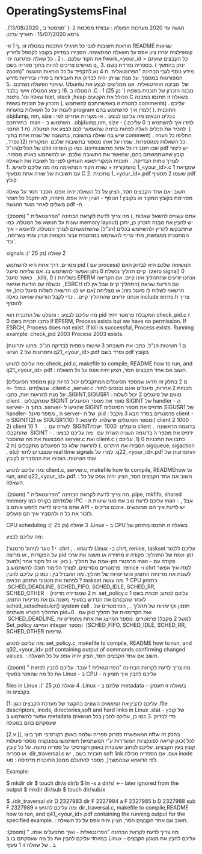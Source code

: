 # OperatingSystemsFinal
.(13/08/2020 , סמסטר ב' )הגשה עד 2020  מערכות הפעלה ​: עבודת מסכמת
  2 : גרסא 15/07/2020 : תאריך עדכון
 
הוראות חשובות לגבי כל תרגילי התכנות במטלה זו: .ך 1   אי README שגיאות קומפילציה יגררו ציון אפס על השאלה המתאימה. הסבירו במדויק בקובץ לקמפל ולהריץ את הקוד שלכם. .ו 2 . כל שאלה ופתרונה יהי fwork_<your_id > כל הקבצים שאתם מגישים צריכים להיות בתוך ספריה בשם q_<number > בספריה נפרדת בשם .3. ( ינתן בהמשך zoom)" מידע נוסף לגבי הבחינה "הפרונטאלית .ת 4 נא להקפיד על כל הוראות ההגשה המפורטות במסמך. על מנת שניתן יהיה לבדוק את העבודות ביסודיו ובזריזות נדרש שיתוף הפעולה מצדכם. .5.  Ubuntu  של ​ סביבה הווירטואלית ​ אנו ממליצים לבצע את המטלה ב .6! ביצוע המטלה אישי בלבד 
  .C : מבנה הזכרון של תוכנית בשפת ​(' נק 25) 1 שאלה  וכו'. נתונה text​,​ stack ,heap  הכולל את הקטעים C  בשאלה זו תתנסו במבנה הזכרון  של תוכנית בשפת (. למטרה זו באפשרותכם להשתמש comments) . עליכם לענות על כל השאלות בהערות program התוכנית .( )למדו איך להשתמש בהם ​ objdump​, ​nm​, ​size : בכלים הבאים
 מה עליכם לבצע:  . או מקורות אחרים לפי בחירתכם ​ man ​- השתמשו ב ​ .objdump​, ​nm​, ​size - (   למדו איך להשתמש ב 0      עליכם להכיר את הכלים האלה לפחות ברמה שתאפשר לכם לבצע את המטלה. (ת 1 התכני ​ ( שיש בה שאלה בתשובה, בתשובה של שורה אחת בתוך comment) החליפו כל הערה . .כל השאלות ממוספרות. שמרו על אותו מספור בתשובות שלכם ​ המקורית (2(  נפרד, שבו תסבירו כל אחת מתשובותיכם. כמו כן הוסיפו פלט של הכלים)הנ"ל pdf יש ליצור קובץ שהשתמשתם בהם, שמאשר את התשובה שלכם. יש להשתמש באותו מספור. לצורך נוחות הבדיקה,  .​ תוכנית המקורית ​ אנא העתיקו לפני כל תשובה את השאלה המקורית + שורת הקוד המתאימה מה
 מה עליכם להגיש: .1q 1_<your_id>.c  שנקראת 1  עם תשובות של שורה אחת מסעיף C תכנית .2q 1_<your_id>.pdf  ששמו 2  מסעיף pdf קובץ
 
חשוב: אם אחד הקבצים חסר, הציון על כל השאלה יהיה אפס. הסבר חסר על שאלה מסויימת בקובץ המקור או בקובץ  !  הנוסף - הציון יהיה אפס. היזהרו, לא יתקבל כל חומר משלים לאחר מועד ההגשה pdf -ה
 
 :(zoom) " מה צריך לדעת לקראת הבחינה "הפרונטאלית (, אתם עשויים להשאל שאלות שונות על הנושא של המטלה. כמו memory layout) יש להבין את מבנה הזכרון כן, יתכן שתתבקשו להריץ ולהשתמש בכלים )הנ"ל( שהשתמשתם לצורך המטלה. לדוגמא - איך המחסנית ממומשת, מתי עדיף להשתמש במחסנית עבור הקצאת זכרון ומתי בערימה, וכד'. 

 
 signals :(' נק 25) 2 שאלה
 
  מסויים. דרך אחת היא להשתמש pid ( עם process) המשימה שלכם היא לבדוק האם קיים תהליך  נכשלת 0 נתון ואפשר להשתמש בו. אם שליחת סיגנל ​ (zero signal) 0 ​ כאשר סיגנל ​ ​ ,kill(<pid>, 0 ​)​ בשליחת EPERM אנחנו יודעים שהתהליך אינו קיים. אם הקריאה נכשלה עם הודעת שגיאה ​ ,ESRCH עם הודעת שגיאה )התהליך קיים אבל אין לנו הרשאה לשלוח לו סיגנל כזה( או מצליחה )אם יש לנו הרשאה לשלוח סיגנל כזה(, אז אנחנו יודעים שהתהליך קיים.  . כדי לקבל הודעות שגיאה כאלה include errno.h צריך להוסיף
 
מה עליכם לבצע:  :  והפלט של התכנית הוא pid המקבלת פרמטר יחיד ​ check_pid.c ( כתבו תכנית בשם 0 If EPERM, Process <pid> ​exists but we have no permission.  If ESRCH, Process <pid>  does not exist. If kill is successful, Process <pid> exists. 
 Running example​: check_pid 2003 Process 2003 exists. 
 
(ם 1  השיטות הנ"ל. כתבו את תשובתכ 3  שיטות נוספות לבדיקה הנ"ל. פרטו יתרונות וחסרונות של 2 הציעו q21_<your_id>.pdf  נפרד בשם pdf בקובץ
 
מה עליכם להגיש: check_pid.c​, ​makefile​ to compile, ​README​ how to run, and  ​q21_<your_id>.pdf 
  :​ חשוב אם אחד הקבצים חסר, הציון יהיה אפס על כל השאלה. 
 
(ם 2 בחלק זה תראו שמספר הסיגנלים המתקבלים יכול להיות קטן ממספר הסיגנלים שנשלחים. במילי -ה​ .client.c ,server.c  תכניות 2 אחרות, סיגנלים אינם נכנסים לתור. על מנת להראות זאת, כתבו .SIGINT,SIGUSR1 : סוגים של סיגנלים 2  יכול לשלוח client . שמתקבלים SIGINT  סופר את מספר הסיגנלים SIGINT  של handler - ה server- בתוך ה .server- שהגיעו ל SIGINT    מדפיס את מספר הסיגנלים SIGUSR1  של handler- ה , מספר סיגנל server- של ה ​ pid : פרמטרים בסדר הבא 3  מקבל client - ה                                                                                    SIGINT(2)  או SIGUSR1(10) ומספר הסיגנלים שישלחו. לדוגמא:  1) client <server pid>  2 1000   2) client <server pid>  10 1 
 
 .<server pid> ​ לשרת עם ​  SIGINTסיגנלים ​ 1000 ​ ישלח client בדוגמה הראשונה  .​ שהתקבלו ​ SIGINT ​- ידפיס את מספר ה ​ <server pid> ​ בדוגמה השניה השרת עם
 
מה עליכם לבצע:  . המבצעות את מה שהוסבר server.c  ואת client.c ( כתבו את התכניות 0      (1. עליכם להראות שלא כל הסיגנלים מתקבלים (ת 2 (. הסבירו את היתרונו sigqueue​, ​sigaction​, etc)  שנצברים לתור real time signals למדו על .q22_<your_id>.pdf והחסרונות של שתי השיטות. הוסיפו את ההסברים לקובץ
 
מה עליכם להגיש: client.c​, ​server.c​, ​makefile​ how to compile, ​README​ how to run, and  ​q22_<your_id>.pdf​. 
  :​ חשוב אם אחד הקבצים חסר, הציון יהיה אפס על כל השאלה. 
 
 :(zoom) " מה צריך לדעת לקראת הבחינה "הפרונטאלית .pipe, mkfifo, shared memory  שלמדתם בקורס כמו IPC - עליכם לדעת טוב את סוגי שיטות ה man - , אבל אתם צריכים לדעת לחפש אותם ב API - יש לדעת איך הם ממומשים. אינכם צריכים לזכור את כל ה ולהסביר איך הם פועלים. 
 
 
 CPU scheduling :(' נק 25) 3 שאלה .Linux - ב CPU בשאלה זו תתנסו בתזמון של
 
מה עליכם לבצע: 
 
(י 1 נועד לניהול פרמטר ​ chrt , . לדוגמא Linux -ב​ chrt, renice, taskset  עליכם ללמוד על הפקודות , או מריצה pid זמן-אמת של התהליך. פקודה זו מחזירה או משנה את ערכי פרמטרי זמן-אמת של תהליך .(​ כאן ​  או כל מקור אחר )למשל man - פקודה עם פרמטרים מסויימים. לצורך הלימוד תוכלו להשתמש ב  renice -ו​ chrt למדו איך אפשר לשנות את מדיניות התזמון והעדיפויות של תהליך. מה ההבדל בין : כמו כן עליכם להבין לפחות את מנגנוני התזמון הבאים ​ ? taskset מה עושה ​ ? CPU בתזמון .SCHED_DEADLINE, SCHED_FIFO, SCHED_IDLE, SCHED_RR, SCHED_OTHER 
 
(ת 2 שמגדירה מדיניו ​ set_policy.c  עליכם לכתוב תכנית בשם 1 לאחר שהבנתם את הנדרש בסעיף ​   משנה גם את מדיניות התזמון sched_setscheduler()​ system call . תזמון וקדימויות של תהליך . , הפרמטרים של התהליך הקורא משתנים pid=0 . אם pid ואת הקדימויות של תהליך  SCHED_DEADLINE,  פרמטרים: מספר המייצג את אחת מהמדינויות )למשל 2  מקבל Set_policy  המייצג integer ומספר ​ (SCHED_FIFO, SCHED_IDLE, SCHED_RR, SCHED_OTHER עדיפות. 
 
מה עליכם להגיש:  ​set_policy.c​, ​makefile​ to compile, ​README​ how to run, and  ​q32_<your_id>.pdf​ containing output of commands confirming changed values.  :​ חשוב אם אחד הקבצים חסר, הציון יהיה אפס על כל השאלה. 

  :(zoom) " מה צריך לדעת לקראת הבחינה "הפרונטאלית 1  עובד. עליכם להבין לפחות את כל מה שהוזכר בסעיף Linux - ב CPU - עליכם להבין איך תזמון ה
 
 files in Linux :(' נק 25) 4 שאלה .Linux - שלהם ב metadata - בשאלה זו תעסקו בקבצים וה
 
(1: עליכם להבין את המושגים השונים בהקשר של מערכת הקבצים כגון .file descriptors, inods, directories,soft and hard links in Linux    .stat - של קובץ אפשר להשתמש ב metadata כדי לבדוק .3  כמו כן, עליכם להבין בכל הנושאים שעסקתם בהם במטלה
 
(ע 2 )(, המאפשרת לסרוק ספריה שלמה באופן רקורסיבי תוך ביצו nftw  בחלק זה תשתמשו בפונקציה מספר פעולות )כגון קריאה לפונקציות המוגדרות ע"י המשתמש( לכל קובץ בעץ הקבצים. עליכם לכתוב  שעוברת באופן רקורסיבי על ספריה נתונה. על כל קובץ או ספריה ​ dir_traversal.c תוכנית בשם , יש soft link  ושם. אם הספריה מכילה inode התוכנית מדפיסה : סוג )לפי הדוגמא שבהמשך(, מספר להתעלם ממנו. 
 
Example:  
 
$ mkdir dir $ touch dir/a dir/b $ ln -s a dir/sl                                      ←- ​later​ ​ignored from the output $ mkdir dir/sub $ touch dir/sub/x 
 
$ ./dir_traversal dir D 2327983 dir F 2327984 a F 2327985 b D 2327988 sub F 2327989 x 
מה עליכם להגיש: dir_traversal.c​, ​makefile​ to compile, ​README​ how to run, and  ​q41_<your_id>.pdf containing the running output for the specified example.  :​ חשוב אם אחד הקבצים חסר, הציון יהיה אפס על כל השאלה. 
 
 :(zoom) " מה צריך לדעת לקראת הבחינה "הפרונטאלית - ואיך מתפעלים אותו. במיוחד עליכם להבין את כל מה שעסקתם בו ב Linux - עליכם להבין את מנגנון הקבצים ב . של שאלה זו 1 סעיף
